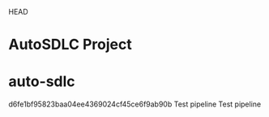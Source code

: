  HEAD
# AutoSDLC Project

# auto-sdlc
 d6fe1bf95823baa04ee4369024cf45ce6f9ab90b
Test pipeline
Test pipeline
